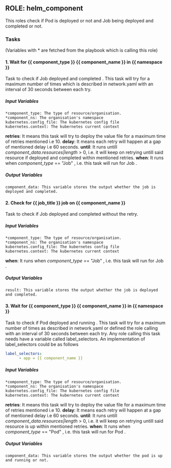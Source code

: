 ## ROLE: helm_component
This roles check if Pod is deployed or not and Job being deployed and completed or not.

### Tasks
(Variables with * are fetched from the playbook which is calling this role)
#### 1. Wait for {{ component_type }} {{ component_name }} in {{ namespace }}
Task to check if Job deployed and completed . This task will try for a maximum number of times which is described in network.yaml with an interval of 30 seconds between each try.
##### Input Variables

    *component_type: The type of resource/organisation.
    *component_ns: The organisation's namespace
    kubernetes.config_file: The kubernetes config file
    kubernetes.context: The kubernetes current context

**retries**:  It means this task will try to deploy the value file for a maximum time of retries mentioned i.e 10. 
**delay**:  It means each retry will happen at a gap of mentioned delay i.e 60 seconds.
**until**:  It runs untill *component_data.resources|length* > 0, i.e. it will keep on retrying untill said resource if deployed and completed within mentioned retries.
**when**:  It runs when *component_type* == "Job" , i.e. this task will run for Job .

##### Output Variables

    component_data: This variable stores the output whether the job is deployed and completed.

#### 2. Check for {{ job_title }} job on {{ component_name }}
Task to check if Job deployed and completed without the retry. 
##### Input Variables

    *component_type: The type of resource/organisation.
    *component_ns: The organisation's namespace
    kubernetes.config_file: The kubernetes config file
    kubernetes.context: The kubernetes current context

**when**:  It runs when *component_type* == "Job" , i.e. this task will run for Job .

##### Output Variables

    result: This variable stores the output whether the job is deployed and completed.

#### 3. Wait for {{ component_type }} {{ component_name }} in {{ namespace }}
Task to check if Pod deployed and running . This task will try for a maximum number of times as described in network.yaml or defined the role calling with an interval of 30 seconds between each try. Any role calling this task needs have a variable called label_selectors. An implementation of label_selectors could be as follows  

```yaml
label_selectors:
      - app = {{ component_name }}
```
##### Input Variables

    *component_type: The type of resource/organisation.
    *component_ns: The organisation's namespace
    kubernetes.config_file: The kubernetes config file
    kubernetes.context: The kubernetes current context

**retries**:  It means this task will try to deploy the value file for a maximum time of retries mentioned i.e 10. 
**delay**:  It means each retry will happen at a gap of mentioned delay i.e 60 seconds.
**until**:  It runs untill *component_data.resources|length* > 0, i.e. it will keep on retrying untill said resource is up within mentioned retries.
**when**:  It runs when *component_type* == "Pod" , i.e. this task will run for Pod .

##### Output Variables

    component_data: This variable stores the output whether the pod is up and running or not.
